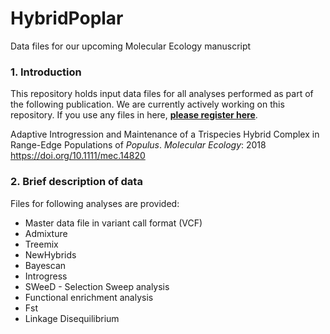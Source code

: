 # HybridPoplar
Data files for our upcoming Molecular Ecology manuscript

### 1. Introduction

This repository holds input data files for all analyses performed as part of the following publication. We are currently actively working on this repository. If you use any files in here, [**please register here**](http://crypticlineage.net/mec/register.html).  

Adaptive Introgression and Maintenance of a Trispecies Hybrid Complex in Range-Edge Populations of *Populus*. *Molecular Ecology*: 2018 https://doi.org/10.1111/mec.14820


### 2. Brief description of data

Files for following analyses are provided:

- Master data file in variant call format (VCF)
- Admixture 
- Treemix 
- NewHybrids
- Bayescan
- Introgress
- SWeeD - Selection Sweep analysis
- Functional enrichment analysis
- Fst 
- Linkage Disequilibrium


